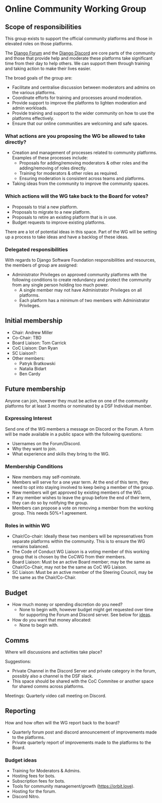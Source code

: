 # Online Community Working Group

## Scope of responsibilities

This group exists to support the official community platforms and those in elevated roles on those platforms.

The [Django Forum](https://forum.djangoproject.com/) and the [Django Discord](https://discord.gg/xcRH6mN4fa) are core parts of the community and those that provide help and moderate these platforms take significant time from their day to help others.
We can support them through training and taking action to make their lives easier.

The broad goals of the group are:
  - Facilitate and centralise discussion between moderators and admins on the various platforms.
  - Coordinate efforts for training and processes around moderation.
  - Provide support to improve the platforms to lighten moderation and admin workloads.
  - Provide training and support to the wider community on how to use the platforms effectively.
  - Ensure that our online communities are welcoming and safe spaces.

### What actions are you proposing the WG be allowed to take directly?
  - Creation and management of processes related to community platforms. Examples of these processes include:
    - Proposals for adding/removing moderators & other roles and the adding/removing of roles directly.
    - Training for moderators & other roles as required.
    - Ensuring moderation is consistent across teams and platforms.
  - Taking ideas from the community to improve the community spaces.

### Which actions will the WG take back to the Board for votes?
  - Proposals to trial a new platform.
  - Proposals to migrate to a new platform.
  - Proposals to retire an existing platform that is in use.
  - Budget requests to improve existing platforms.

There are a lot of potential ideas in this space. Part of the WG will be setting up a process to take ideas and have a backlog of these ideas.

### Delegated responsibilities

With regards to Django Software Foundation responsibilities and resources, the members of group are assigned:

- Administrator Privileges on approved community platforms with the following conditions to create redundancy and protect the community from any single person holding too much power.
  - A single member may not have Administrator Privileges on all platforms.
  - Each platform has a minimum of two members with Administrator Privileges.

## Initial membership

- Chair: Andrew Miller
- Co-Chair: TBD
- Board Liaison: Tom Carrick
- CoC Liaison: Dan Ryan
- SC Liaison?:
- Other members:
  - Patryk Bratkowski
  - Natalia Bidart
  - Ben Cardy


## Future membership

Anyone can join, however they must be active on one of the community platforms for at least 3 months or nominated by a DSF Individual member.

### Expressing Interest

Send one of the WG members a message on Discord or the Forum. A form will be made available in a public space with the following questions:

* Usernames on the Forum/Discord.
* Why they want to join.
* What experience and skills they bring to the WG.

### Membership Conditions

  - New members may self-nominate.
  - Members will serve for a one year term. At the end of this term, they need to opt into staying involved to keep being a member of the group.
  - New members will get approved by existing members of the WG.
  - If any member wishes to leave the group before the end of their term, they can do so by notifying the group.
  - Members can propose a vote on removing a member from the working group. This needs 50%+1 agreement.

### Roles in within WG

 - Chair/Co-chair: Ideally these two members will be represenatives from separate platforms within the community. This is to ensure the WG remains balanced.
 - The Code of Conduct WG Liaison is a voting member of this working group that is chosen by the CoCWG from their members.
 - Board Liaison: Must be an active Board member; may be the same as Chair/Co-Chair, may not be the same as CoC WG Liaison.
 - SC Liaison: Must be an active member of the Steering Council, may be the same as the Chair/Co-Chair.

## Budget

- How much money or spending discretion do you need?
  - None to begin with, however budget might get requested over time for supporting the Forum and Discord server. See below for [ideas](#budget-ideas).
- How do you want that money allocated:
  - None to begin with.

## Comms

Where will discussions and activities take place?

Suggestions:

- Private Channel in the Discord Server and private category in the forum, possibly also a channel is the DSF slack.
- This space should be shared with the CoC Commitee or another space for shared comms across platforms.

Meetings: Quarterly video call meeting on Discord.

## Reporting

How and how often will the WG report back to the board?
  - Quarterly forum post and discord announcement of improvements made to the platforms.
  - Private quarterly report of improvements made to the platforms to the Board.


### Budget ideas

- Training for Moderators & Admins.
- Hosting fees for bots.
- Subscription fees for bots.
- Tools for community management/growth (https://orbit.love).
- Hosting for the forum.
- Discord Nitro.
